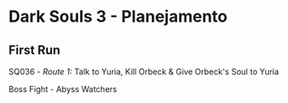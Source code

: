 # Dark Souls 3 - Planejamento

## First Run
SQ036 - *Route 1:* Talk to Yuria, Kill  Orbeck & Give Orbeck's Soul to Yuria

Boss Fight - Abyss Watchers
